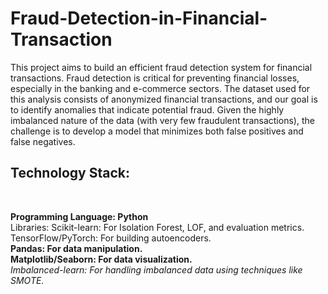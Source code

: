 # Fraud-Detection-in-Financial-Transaction

This project aims to build an efficient fraud detection system for financial transactions. Fraud detection is critical for preventing financial losses, especially in the banking and e-commerce sectors. The dataset used for this analysis consists of anonymized financial transactions, and our goal is to identify anomalies that indicate potential fraud. Given the highly imbalanced nature of the data (with very few fraudulent transactions), the challenge is to develop a model that minimizes both false positives and false negatives. 
<h2>Technology Stack:</h2> <br>

**Programming Language: Python** <br>
Libraries:
Scikit-learn: For Isolation Forest, LOF, and evaluation metrics.<br>
TensorFlow/PyTorch: For building autoencoders.<br>
**Pandas: For data manipulation.** <br>
**Matplotlib/Seaborn: For data visualization.** <br>
*Imbalanced-learn: For handling imbalanced data using techniques like SMOTE.*
